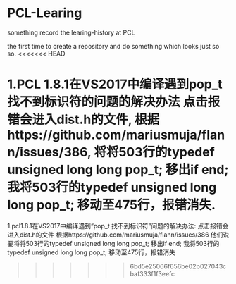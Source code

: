 ﻿# PCL-Learing
 something record the learing-history at PCL
 
 the first time to create a repository and do something which looks just so so.
<<<<<<< HEAD
 
 1.PCL 1.8.1在VS2017中编译遇到pop_t找不到标识符的问题的解决办法
	点击报错会进入dist.h的文件,
	根据https://github.com/mariusmuja/flann/issues/386,
	将将503行的typedef unsigned long long pop_t; 移出if end;
	我将503行的typedef unsigned long long pop_t; 移动至475行，报错消失.
=======

1.pcl1.8.1在VS2017中编译遇到“pop_t 找不到标识符”问题的解决办法:
 点击报错会进入dist.h的文件
 根据https://github.com/mariusmuja/flann/issues/386
 他们说要将将503行的typedef unsigned long long pop_t; 移出if end;
 我将503行的typedef unsigned long long pop_t; 移动至475行，报错消失
>>>>>>> 6bd5e25066f656be02b027043cbaf333f1f3eefc
